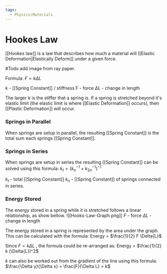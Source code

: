 ```yaml
---
tags:
  - Physics/Materials
---
```

# Hookes Law
[[Hookes law]] is a law that describes how much a material will [[Elastic Deformation|Elastically Deform]] under a given force.

#Todo add image from ray paper.

Formula:
$F = k \Delta L$

k - [[Spring Constant]] / stiffness
F - force
$\Delta L$ - change in length

The larger $k$ is the stiffer that a spring is.
If a spring is stretched beyond it's elastic limit (the elastic limit is where [[Elastic Deformation]] occurs), then [[Plastic Deformation]] will occur.

### Springs in Parallel
When springs are setup in parallel, the resulting [[Spring Constant]] is the total sum each springs [[Spring Constant]].

### Springs in Series
When springs are setup in series the resulting [[Spring Constant]] can be solved using this formula:
$k_t = (k_{n}^{-1} + k_{2n}^{-1})^{-1}$

$k_t$ - total [[Spring Constant]]
$k_n$ - [[Spring Constant]] of springs connected in series.

### Energy Stored
The energy stored in a spring while it is stretched follows a linear relationship, as show bellow.
![[Hooks-Law-Graph.png]]
$F$ - force
$\Delta L$ - change in length

The energy stored in a spring is represented by the area under the graph. This can be calculated with the formula:
Energy = $\frac{1}{2} F \Delta{L}$

Since $F = k \Delta L$ , the formula could be re-arranged as:
Energy = $\frac{1}{2} k (\Delta{L})^2$

$k$ can also be worked out from the gradient of the line using this formula:
$\frac{\Delta y}{\Delta x} = \frac{F}{\Delta L} = k$